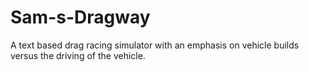 # Sam-s-Dragway
A text based drag racing simulator with an emphasis on vehicle builds versus the driving of the vehicle.
